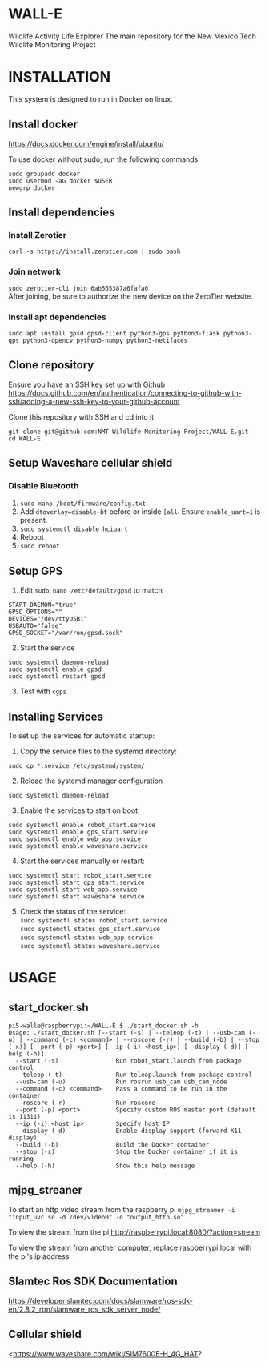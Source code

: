 # WALL-E
Wildlife Activity Life Explorer
The main repository for the New Mexico Tech Wildlife Monitoring Project

# INSTALLATION

This system is designed to run in Docker on linux.  

## Install docker  
<https://docs.docker.com/engine/install/ubuntu/>  

To use docker without sudo, run the following commands  
```
sudo groupadd docker
sudo usermod -aG docker $USER
newgrp docker
```

## Install dependencies  
### Install Zerotier  
`curl -s https://install.zerotier.com | sudo bash`  
### Join network
`sudo zerotier-cli join 6ab565387a6fafa0`  
After joining, be sure to authorize the new device on the ZeroTier website.
### Install apt dependencies  
`sudo apt install gpsd gpsd-client python3-gps python3-flask python3-gps python3-opencv python3-numpy python3-netifaces`  

## Clone repository  
Ensure you have an SSH key set up with Github  
<https://docs.github.com/en/authentication/connecting-to-github-with-ssh/adding-a-new-ssh-key-to-your-github-account>  

Clone this repository with SSH and cd into it  
```
git clone git@github.com:NMT-Wildlife-Monitoring-Project/WALL-E.git
cd WALL-E
```

## Setup Waveshare cellular shield  

### Disable Bluetooth  
1. `sudo nano /boot/firmware/config.txt`  
2. Add `dtoverlay=disable-bt` before or inside `[all`. Ensure `enable_uart=1` is present.  
3. `sudo systemctl disable hciuart`  
4. Reboot  
5. `sudo reboot`  

## Setup GPS
1. Edit `sudo nano /etc/default/gpsd` to match
```
START_DAEMON="true"
GPSD_OPTIONS=""
DEVICES="/dev/ttyUSB1"
USBAUTO="false"
GPSD_SOCKET="/var/run/gpsd.sock"
```
2. Start the service
```
sudo systemctl daemon-reload
sudo systemctl enable gpsd
sudo systemctl restart gpsd
```
3. Test with `cgps`


## Installing Services

To set up the services for automatic startup:

1. Copy the service files to the systemd directory:  
  ```
  sudo cp *.service /etc/systemd/system/
  ```

2. Reload the systemd manager configuration  
  ```
  sudo systemctl daemon-reload
  ```

3. Enable the services to start on boot:  
  ```
  sudo systemctl enable robot_start.service
  sudo systemctl enable gps_start.service
  sudo systemctl enable web_app.service
  sudo systemctl enable waveshare.service
  ```

4. Start the services manually or restart:  
  ```
  sudo systemctl start robot_start.service
  sudo systemctl start gps_start.service
  sudo systemctl start web_app.service
  sudo systemctl start waveshare.service
  ```

5. Check the status of the service:  
  `sudo systemctl status robot_start.service`    
  `sudo systemctl status gps_start.service`    
  `sudo systemctl status web_app.service`  
  `sudo systemctl status waveshare.service`  


# USAGE

## start_docker.sh
```
pi5-walle@raspberrypi:~/WALL-E $ ./start_docker.sh -h
Usage: ./start_docker.sh [--start (-s) | --teleop (-t) | --usb-cam (-u) | --command (-c) <command> | --roscore (-r) | --build (-b) | --stop (-x)] [--port (-p) <port>] [--ip (-i) <host_ip>] [--display (-d)] [--help (-h)]
  --start (-s)                Run robot_start.launch from package control
  --teleop (-t)               Run teleop.launch from package control
  --usb-cam (-u)              Run rosrun usb_cam usb_cam_node
  --command (-c) <command>    Pass a command to be run in the container
  --roscore (-r)              Run roscore
  --port (-p) <port>          Specify custom ROS master port (default is 11311)
  --ip (-i) <host_ip>         Specify host IP
  --display (-d)              Enable display support (forward X11 display)
  --build (-b)                Build the Docker container
  --stop (-x)                 Stop the Docker container if it is running
  --help (-h)                 Show this help message
```

## mjpg_streaner

To start an http video stream from the raspberry pi
```mjpg_streamer -i "input_uvc.so -d /dev/video0" -o "output_http.so"```

To view the stream from the pi
<http://raspberrypi.local:8080/?action=stream>

To view the stream from another computer, replace raspberrypi.local with the pi's ip address.

## Slamtec Ros SDK Documentation
<https://developer.slamtec.com/docs/slamware/ros-sdk-en/2.8.2_rtm/slamware_ros_sdk_server_node/>

## Cellular shield
<https://www.waveshare.com/wiki/SIM7600E-H_4G_HAT?
